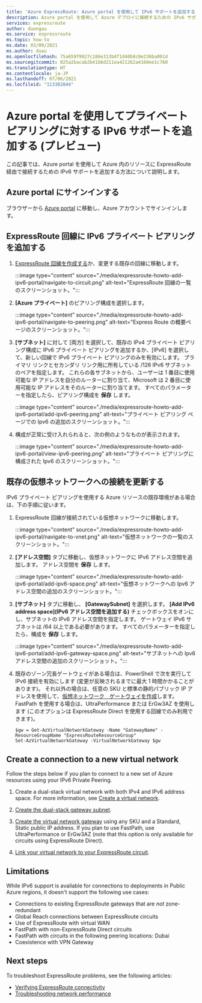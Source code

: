 ```yaml
---
title: 'Azure ExpressRoute: Azure portal を使用して IPv6 サポートを追加する'
description: Azure portal を使用して Azure デプロイに接続するための IPv6 サポートを追加する方法について説明します。
services: expressroute
author: duongau
ms.service: expressroute
ms.topic: how-to
ms.date: 03/09/2021
ms.author: duau
ms.openlocfilehash: 75a659f9927c186e313b4f1d40b8c8e236ba091d
ms.sourcegitcommit: 025a2bacab2b41b6d211ea421262a4160ee1c760
ms.translationtype: HT
ms.contentlocale: ja-JP
ms.lasthandoff: 07/06/2021
ms.locfileid: "113302844"
---
```

# <a name="add-ipv6-support-for-private-peering-using-the-azure-portal-preview"></a>Azure portal を使用してプライベート ピアリングに対する IPv6 サポートを追加する (プレビュー)

この記事では、Azure portal を使用して Azure 内のリソースに ExpressRoute 経由で接続するための IPv6 サポートを追加する方法について説明します。 

## <a name="sign-in-to-the-azure-portal"></a>Azure portal にサインインする

ブラウザーから [Azure portal](https://portal.azure.com) に移動し、Azure アカウントでサインインします。

## <a name="add-ipv6-private-peering-to-your-expressroute-circuit"></a>ExpressRoute 回線に IPv6 プライベート ピアリングを追加する

1. [ExpressRoute 回線を作成する](expressroute-howto-circuit-portal-resource-manager.md)か、変更する既存の回線に移動します。

    :::image type="content" source="./media/expressroute-howto-add-ipv6-portal/navigate-to-circuit.png" alt-text="ExpressRoute 回線の一覧のスクリーンショット。":::

1. **[Azure プライベート]** のピアリング構成を選択します。

    :::image type="content" source="./media/expressroute-howto-add-ipv6-portal/navigate-to-peering.png" alt-text="Express Route の概要ページのスクリーンショット。":::

1. **[サブネット]** に対して [両方] を選択して、既存の IPv4 プライベート ピアリング構成に IPv6 プライベート ピアリングを追加するか、[IPv6] を選択して、新しい回線で IPv6 プライベート ピアリングのみを有効にします。 プライマリ リンクとセカンダリ リンク用に所有している /126 IPv6 サブネットのペアを指定します。 これらの各サブネットから、ユーザーは 1 番目に使用可能な IP アドレスを自分のルーターに割り当て、Microsoft は 2 番目に使用可能な IP アドレスをそのルーターに割り当てます。 すべてのパラメーターを指定したら、ピアリング構成を **保存** します。

    :::image type="content" source="./media/expressroute-howto-add-ipv6-portal/add-ipv6-peering.png" alt-text="プライベート ピアリング ページでの Ipv6 の追加のスクリーンショット。":::

1. 構成が正常に受け入れられると、次の例のようなものが表示されます。

    :::image type="content" source="./media/expressroute-howto-add-ipv6-portal/view-ipv6-peering.png" alt-text="プライベート ピアリングに構成された Ipv6 のスクリーンショット。":::

## <a name="update-your-connection-to-an-existing-virtual-network"></a>既存の仮想ネットワークへの接続を更新する

IPv6 プライベート ピアリングを使用する Azure リソースの既存環境がある場合は、下の手順に従います。

1. ExpressRoute 回線が接続されている仮想ネットワークに移動します。

    :::image type="content" source="./media/expressroute-howto-add-ipv6-portal/navigate-to-vnet.png" alt-text="仮想ネットワークの一覧のスクリーンショット。":::

1. **[アドレス空間]** タブに移動し、仮想ネットワークに IPv6 アドレス空間を追加します。 アドレス空間を **保存** します。

    :::image type="content" source="./media/expressroute-howto-add-ipv6-portal/add-ipv6-space.png" alt-text="仮想ネットワークへの Ipv6 アドレス空間の追加のスクリーンショット。":::

1. **[サブネット]** タブに移動し、 **[GatewaySubnet]** を選択します。 **[Add IPv6 address space]\(IPv6 アドレス空間を追加する\)** チェックボックスをオンにし、サブネットの IPv6 アドレス空間を指定します。 ゲートウェイ IPv6 サブネットは /64 以上である必要があります。 すべてのパラメーターを指定したら、構成を **保存** します。

    :::image type="content" source="./media/expressroute-howto-add-ipv6-portal/add-ipv6-gateway-space.png" alt-text="サブネットへの Ipv6 アドレス空間の追加のスクリーンショット。":::
    
1. 既存のゾーン冗長ゲートウェイがある場合は、PowerShell で次を実行して IPv6 接続を有効にします (変更が反映されるまでに最大 1 時間かかることがあります)。 それ以外の場合は、任意の SKU と標準の静的パブリック IP アドレスを使用して、[仮想ネットワーク　ゲートウェイを作成](./expressroute-howto-add-gateway-portal-resource-manager.md)します。 FastPath を使用する場合は、UltraPerformance または ErGw3AZ を使用します (このオプションは ExpressRoute Direct を使用する回線でのみ利用できます)。

    ```azurepowershell-interactive
    $gw = Get-AzVirtualNetworkGateway -Name "GatewayName" -ResourceGroupName "ExpressRouteResourceGroup"
    Set-AzVirtualNetworkGateway -VirtualNetworkGateway $gw

## Create a connection to a new virtual network

Follow the steps below if you plan to connect to a new set of Azure resources using your IPv6 Private Peering.

1. Create a dual-stack virtual network with both IPv4 and IPv6 address space. For more information, see [Create a virtual network](../virtual-network/quick-create-portal.md#create-a-virtual-network).

1. [Create the dual-stack gateway subnet](expressroute-howto-add-gateway-portal-resource-manager.md#create-the-gateway-subnet).

1. [Create the virtual network gateway](expressroute-howto-add-gateway-portal-resource-manager.md#create-the-virtual-network-gateway) using any SKU and a Standard, Static public IP address. If you plan to use FastPath, use UltraPerformance or ErGw3AZ (note that this option is only available for circuits using ExpressRoute Direct).

1. [Link your virtual network to your ExpressRoute circuit](expressroute-howto-linkvnet-portal-resource-manager.md).

## Limitations
While IPv6 support is available for connections to deployments in Public Azure regions, it doesn't support the following use cases:

* Connections to existing ExpressRoute gateways that are *not* zone-redundant
* Global Reach connections between ExpressRoute circuits
* Use of ExpressRoute with virtual WAN
* FastPath with non-ExpressRoute Direct circuits
* FastPath with circuits in the following peering locations: Dubai
* Coexistence with VPN Gateway

## Next steps

To troubleshoot ExpressRoute problems, see the following articles:

* [Verifying ExpressRoute connectivity](expressroute-troubleshooting-expressroute-overview.md)
* [Troubleshooting network performance](expressroute-troubleshooting-network-performance.md)
